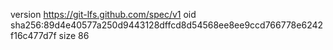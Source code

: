 version https://git-lfs.github.com/spec/v1
oid sha256:89d4e40577a250d9443128dffcd8d54568ee8ee9ccd766778e6242f16c477d7f
size 86
